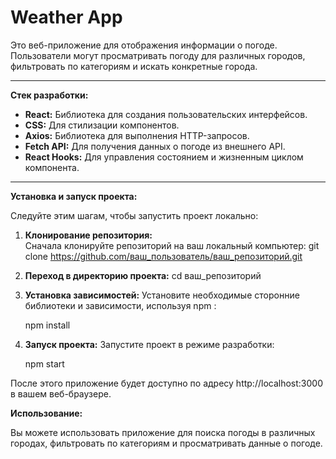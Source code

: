 # Weather App

Это веб-приложение для отображения информации о погоде. Пользователи могут просматривать погоду для различных городов, фильтровать по категориям и искать конкретные города.

---

**Стек разработки:**
- **React:** Библиотека для создания пользовательских интерфейсов.
- **CSS:** Для стилизации компонентов.
- **Axios:** Библиотека для выполнения HTTP-запросов.
- **Fetch API:** Для получения данных о погоде из внешнего API.
- **React Hooks:** Для управления состоянием и жизненным циклом компонента.

---

**Установка и запуск проекта:**

Следуйте этим шагам, чтобы запустить проект локально:

1. **Клонирование репозитория:**  
   Сначала клонируйте репозиторий на ваш локальный компьютер:
   git clone https://github.com/ваш_пользователь/ваш_репозиторий.git

2. **Переход в директорию проекта:**
    cd ваш_репозиторий

3. **Установка зависимостей:**
    Установите необходимые сторонние библиотеки и зависимости, используя npm :

    npm install

4. **Запуск проекта:**
    Запустите проект в режиме разработки:

    npm start

После этого приложение будет доступно по адресу http://localhost:3000 в вашем веб-браузере.

**Использование:**

Вы можете использовать приложение для поиска погоды в различных городах, фильтровать по категориям и просматривать данные о погоде.

